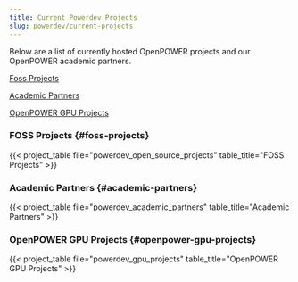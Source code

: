 ```yaml
---
title: Current Powerdev Projects
slug: powerdev/current-projects
---
```


Below are a list of currently hosted OpenPOWER projects and our OpenPOWER academic partners.

[Foss Projects](#foss-projects)

[Academic Partners](#academic-partners)

[OpenPOWER GPU Projects](#openpower-gpu-projects)


### FOSS Projects {#foss-projects}
{{< project_table file="powerdev_open_source_projects" table_title="FOSS Projects" >}}

### Academic Partners {#academic-partners}
{{< project_table file="powerdev_academic_partners" table_title="Academic Partners" >}}

### OpenPOWER GPU Projects {#openpower-gpu-projects}
{{< project_table file="powerdev_gpu_projects" table_title="OpenPOWER GPU Projects" >}}